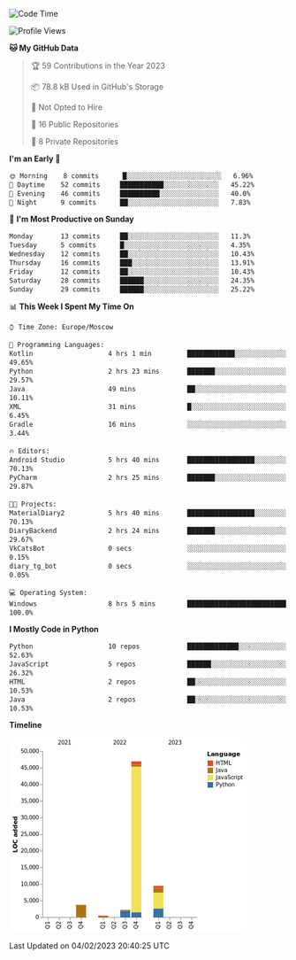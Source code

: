 <!--START_SECTION:waka-->
![Code Time](http://img.shields.io/badge/Code%20Time-14%20hrs%2015%20mins-blue)

![Profile Views](http://img.shields.io/badge/Profile%20Views-73-blue)

**🐱 My GitHub Data** 

> 🏆 59 Contributions in the Year 2023
 > 
> 📦 78.8 kB Used in GitHub's Storage 
 > 
> 🚫 Not Opted to Hire
 > 
> 📜 16 Public Repositories 
 > 
> 🔑 8 Private Repositories  
 > 
**I'm an Early 🐤** 

```text
🌞 Morning    8 commits      █░░░░░░░░░░░░░░░░░░░░░░░░   6.96% 
🌆 Daytime    52 commits     ███████████░░░░░░░░░░░░░░   45.22% 
🌃 Evening    46 commits     ██████████░░░░░░░░░░░░░░░   40.0% 
🌙 Night      9 commits      ██░░░░░░░░░░░░░░░░░░░░░░░   7.83%

```
📅 **I'm Most Productive on Sunday** 

```text
Monday       13 commits     ██░░░░░░░░░░░░░░░░░░░░░░░   11.3% 
Tuesday      5 commits      █░░░░░░░░░░░░░░░░░░░░░░░░   4.35% 
Wednesday    12 commits     ██░░░░░░░░░░░░░░░░░░░░░░░   10.43% 
Thursday     16 commits     ███░░░░░░░░░░░░░░░░░░░░░░   13.91% 
Friday       12 commits     ██░░░░░░░░░░░░░░░░░░░░░░░   10.43% 
Saturday     28 commits     ██████░░░░░░░░░░░░░░░░░░░   24.35% 
Sunday       29 commits     ██████░░░░░░░░░░░░░░░░░░░   25.22%

```


📊 **This Week I Spent My Time On** 

```text
⌚︎ Time Zone: Europe/Moscow

💬 Programming Languages: 
Kotlin                   4 hrs 1 min         ████████████░░░░░░░░░░░░░   49.65% 
Python                   2 hrs 23 mins       ███████░░░░░░░░░░░░░░░░░░   29.57% 
Java                     49 mins             ██░░░░░░░░░░░░░░░░░░░░░░░   10.11% 
XML                      31 mins             █░░░░░░░░░░░░░░░░░░░░░░░░   6.45% 
Gradle                   16 mins             ░░░░░░░░░░░░░░░░░░░░░░░░░   3.44%

🔥 Editors: 
Android Studio           5 hrs 40 mins       █████████████████░░░░░░░░   70.13% 
PyCharm                  2 hrs 25 mins       ███████░░░░░░░░░░░░░░░░░░   29.87%

🐱‍💻 Projects: 
MaterialDiary2           5 hrs 40 mins       █████████████████░░░░░░░░   70.13% 
DiaryBackend             2 hrs 24 mins       ███████░░░░░░░░░░░░░░░░░░   29.67% 
VkCatsBot                0 secs              ░░░░░░░░░░░░░░░░░░░░░░░░░   0.15% 
diary_tg_bot             0 secs              ░░░░░░░░░░░░░░░░░░░░░░░░░   0.05%

💻 Operating System: 
Windows                  8 hrs 5 mins        █████████████████████████   100.0%

```

**I Mostly Code in Python** 

```text
Python                   10 repos            █████████████░░░░░░░░░░░░   52.63% 
JavaScript               5 repos             ██████░░░░░░░░░░░░░░░░░░░   26.32% 
HTML                     2 repos             ██░░░░░░░░░░░░░░░░░░░░░░░   10.53% 
Java                     2 repos             ██░░░░░░░░░░░░░░░░░░░░░░░   10.53%

```


**Timeline**

![Chart not found](https://raw.githubusercontent.com/Adlemex/Adlemex/main/charts/bar_graph.png) 


 Last Updated on 04/02/2023 20:40:25 UTC
<!--END_SECTION:waka-->
